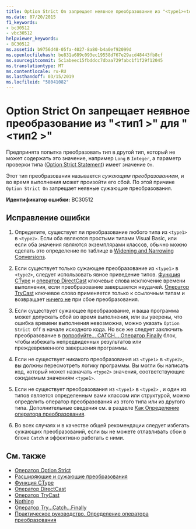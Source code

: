 ```yaml
---
title: Option Strict On запрещает неявное преобразование из "<type1>«to»<type2>"
ms.date: 07/20/2015
f1_keywords:
- bc30512
- vbc30512
helpviewer_keywords:
- BC30512
ms.assetid: b9756d48-05fa-4027-8a80-b4a0ef92099d
ms.openlocfilehash: be831a689c093ec19558d767e29acd48443fb8cf
ms.sourcegitcommit: 5c1abeec15fbddcc7dbaa729fabc1f1f29f12045
ms.translationtype: MT
ms.contentlocale: ru-RU
ms.lasthandoff: 03/15/2019
ms.locfileid: "58041082"
---
```

# <a name="option-strict-on-disallows-implicit-conversions-from-type1-to-type2"></a>Option Strict On запрещает неявное преобразование из "\<тип1 >" для "\<тип2 >"
Предпринята попытка преобразовать тип в другой тип, который не может содержать это значение, например `Long` в `Integer`, а параметр проверки типа ([Option Strict Statement](../../visual-basic/language-reference/statements/option-strict-statement.md)) имеет значение `On`.  
  
 Этот тип преобразования называется *сужающим преобразованием*, и во время выполнения может произойти его сбой. По этой причине `Option Strict On` запрещает неявные сужающие преобразования.  
  
 **Идентификатор ошибки:** BC30512  
  
## <a name="to-correct-this-error"></a>Исправление ошибки  
  
1.  Определите, существует ли преобразование любого типа из `<type1>` в `<type2>`. Если оба являются простыми типами Visual Basic, или если оба значения являются экземплярами классов, обычно можно сделать это определение по таблице в [Widening and Narrowing Conversions](../../visual-basic/programming-guide/language-features/data-types/widening-and-narrowing-conversions.md).  
  
2.  Если существует только сужающее преобразование из `<type1>` в `<type2>`, следует использовать явное приведение типов. [Функция CType](../../visual-basic/language-reference/functions/ctype-function.md) и [оператор DirectCast](../../visual-basic/language-reference/operators/directcast-operator.md) ключевые слова исключение времени выполнения, если преобразование завершается неудачей. [Оператор TryCast](../../visual-basic/language-reference/operators/trycast-operator.md) ключевое слово применяется только к ссылочным типам и возвращает [ничего не](../../visual-basic/language-reference/nothing.md) при сбое преобразования.  
  
3.  Если существует сужающее преобразование, и ваша программа может допускать сбой во время выполнения, или вы уверены, что ошибка времени выполнения невозможна, можно указать `Option Strict Off` в начале исходного кода. Но все же следует заключить преобразование в [попробуйте... CATCH... Оператор Finally](../../visual-basic/language-reference/statements/try-catch-finally-statement.md) блок, чтобы избежать непредвиденных результатов или преждевременного завершения программы.  
  
4.  Если не существует никакого преобразования из `<type1>` в `<type2>`, вы должны пересмотреть логику программы. Вы могли бы написать код, который может назначать `<type2>` значения, соответствующие ожидаемым значениям `<type1>`.  
  
5.  Если не существует преобразования из `<type1>` в `<type2>` , и один из типов является определенным вами классом или структурой, можно определить оператор преобразования из этого типа или из другого типа. Дополнительные сведения см. в разделе [Как Определение оператора преобразования](../../visual-basic/programming-guide/language-features/procedures/how-to-define-a-conversion-operator.md).  
  
6.  Во всех случаях и в качестве общей рекомендации следует избегать сужающих преобразований, если вы не можете отлавливать сбои в блоке `Catch` и эффективно работать с ними.  
  
## <a name="see-also"></a>См. также

- [Оператор Option Strict](../../visual-basic/language-reference/statements/option-strict-statement.md)
- [Расширяющие и сужающие преобразования](../../visual-basic/programming-guide/language-features/data-types/widening-and-narrowing-conversions.md)
- [Функция CType](../../visual-basic/language-reference/functions/ctype-function.md)
- [Оператор DirectCast](../../visual-basic/language-reference/operators/directcast-operator.md)
- [Оператор TryCast](../../visual-basic/language-reference/operators/trycast-operator.md)
- [Nothing](../../visual-basic/language-reference/nothing.md)
- [Оператор Try...Catch...Finally](../../visual-basic/language-reference/statements/try-catch-finally-statement.md)
- [Практическое руководство. Определение оператора преобразования](../../visual-basic/programming-guide/language-features/procedures/how-to-define-a-conversion-operator.md)
